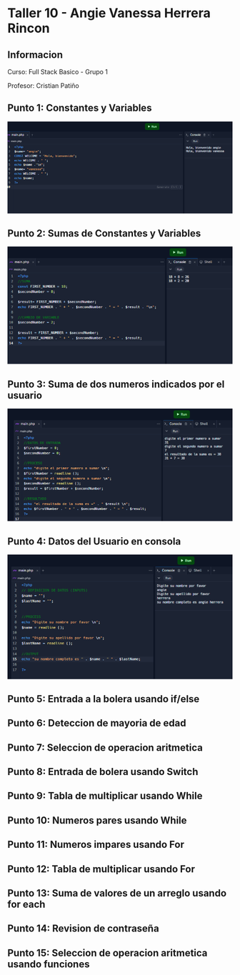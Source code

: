 <h1> Taller 10 - Angie Vanessa Herrera Rincon</h1>

<h2> Informacion </h2>
<p> Curso: Full Stack Basico - Grupo 1 </p>
<p> Profesor: Cristian Patiño </p>

<h2> Punto 1: Constantes y Variables</h2>
<img src="./public/images/punto-1.png" alt="punto-1">

<h2> Punto 2: Sumas de Constantes y Variables</h2>
<img src="./public/images/punto-2.png" alt="punto-2">

<h2> Punto 3: Suma de dos numeros indicados por el usuario</h2>
<img src="./public/images/punto-3.png" alt="punto-3">

<h2> Punto 4: Datos del Usuario en consola</h2>
<img src="./public/images/punto-4.png" alt="punto-4">

<h2> Punto 5: Entrada a la bolera usando if/else</h2>

<h2> Punto 6: Deteccion de mayoria de edad</h2>

<h2> Punto 7: Seleccion de operacion aritmetica</h2>

<h2> Punto 8: Entrada de bolera usando Switch</h2>

<h2> Punto 9: Tabla de multiplicar usando While</h2>

<h2> Punto 10: Numeros pares usando While</h2>

<h2> Punto 11: Numeros impares usando For</h2>

<h2> Punto 12: Tabla de multiplicar usando For</h2>

<h2> Punto 13: Suma de valores de un arreglo usando for each</h2>

<h2> Punto 14: Revision de contraseña</h2>

<h2> Punto 15: Seleccion de operacion aritmetica usando funciones </h2>